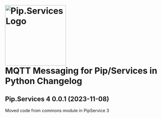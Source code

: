 # <img src="https://uploads-ssl.webflow.com/5ea5d3315186cf5ec60c3ee4/5edf1c94ce4c859f2b188094_logo.svg" alt="Pip.Services Logo" width="200"> <br/> MQTT Messaging for Pip/Services in Python Changelog

## <a name="0.0.1"></a>Pip.Services 4 0.0.1 (2023-11-08)
Moved code from commons module in PipService 3
